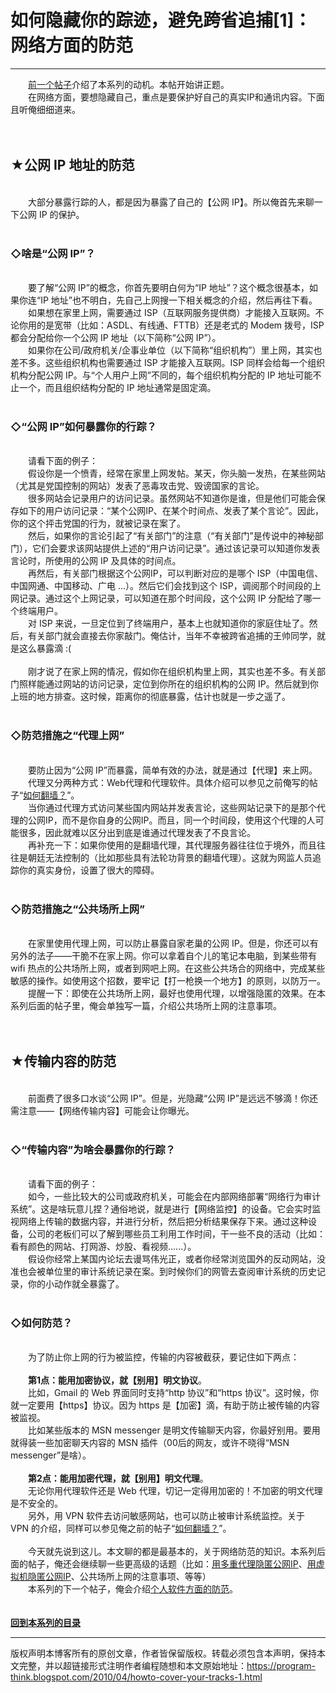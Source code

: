 # 如何隐藏你的踪迹，避免跨省追捕[1]：网络方面的防范 

-----

<div class="post-body entry-content">
　　<a href="../../2010/04/howto-cover-your-tracks-0.md">前一个帖子</a>介绍了本系列的动机。本帖开始讲正题。<br/>
　　在网络方面，要想隐藏自己，重点是要保护好自己的真实IP和通讯内容。下面且听俺细细道来。<br/>
<a name="more"></a><br/>
<br/>
<h2>★公网 IP 地址的防范</h2><br/>
　　大部分暴露行踪的人，都是因为暴露了自己的【公网 IP】。所以俺首先来聊一下公网 IP 的保护。<br/>
<br/>
<h3>◇啥是“公网 IP”？</h3><br/>
　　要了解“公网 IP”的概念，你首先要明白何为“IP 地址”？这个概念很基本，如果你连“IP 地址”也不明白，先自己上网搜一下相关概念的介绍，然后再往下看。<br/>
　　如果想在家里上网，需要通过 ISP（互联网服务提供商）才能接入互联网。不论你用的是宽带（比如：ASDL、有线通、FTTB）还是老式的 Modem 拨号，ISP 都会分配给你一个公网 IP 地址（以下简称“公网 IP”）。<br/>
　　如果你在公司/政府机关/企事业单位（以下简称“组织机构”）里上网，其实也差不多。这些组织机构也需要通过 ISP 才能接入互联网。ISP 同样会给每一个组织机构分配公网 IP。与“个人用户上网”不同的，每个组织机构分配的 IP 地址可能不止一个，而且组织结构分配的 IP 地址通常是固定滴。<br/>
<br/>
<h3>◇“公网 IP”如何暴露你的行踪？</h3><br/>
　　请看下面的例子：<br/>
　　假设你是一个愤青，经常在家里上网发帖。某天，你头脑一发热，在某些网站（尤其是党国控制的网站）发表了恶毒攻击党、毁谤国家的言论。<br/>
　　很多网站会记录用户的访问记录。虽然网站不知道你是谁，但是他们可能会保存如下的用户访问记录：<q>某个公网IP、在某个时间点、发表了某个言论</q>。因此，你的这个抨击党国的行为，就被记录在案了。<br/>
　　然后，如果你的言论引起了“有关部门”的注意（“有关部门”是传说中的神秘部门），它们会要求该网站提供上述的“用户访问记录”。通过该记录可以知道你发表言论时，所使用的公网 IP 及具体的时间点。<br/>
　　再然后，有关部门根据这个公网IP，可以判断对应的是哪个 ISP（中国电信、中国网通、中国移动、广电 ...）。然后它们会找到这个 ISP，调阅那个时间段的上网记录。通过这个上网记录，可以知道在那个时间段，这个公网 IP 分配给了哪一个终端用户。<br/>
　　对 ISP 来说，一旦定位到了终端用户，基本上也就知道你的家庭住址了。然后，有关部门就会直接去你家敲门。俺估计，当年不幸被跨省追捕的王帅同学，就是这么暴露滴 :(<br/>
<br/>
　　刚才说了在家上网的情况，假如你在组织机构里上网，其实也差不多。有关部门照样能通过网站的访问记录，定位到你所在的组织机构的公网 IP。然后就到你上班的地方排查。这时候，距离你的彻底暴露，估计也就是一步之遥了。<br/>
<br/>
<h3>◇防范措施之“代理上网”</h3><br/>
　　要防止因为“公网 IP”而暴露，简单有效的办法，就是通过【代理】来上网。<br/>
　　代理又分两种方式：Web代理和代理软件。具体介绍可以参见之前俺写的帖子“<a href="../../2009/05/how-to-break-through-gfw.md">如何翻墙？</a>”。<br/>
　　当你通过代理方式访问某些国内网站并发表言论，这些网站记录下的是那个代理的公网IP，而不是你自身的公网IP。而且，同一个时间段，使用这个代理的人可能很多，因此就难以区分出到底是谁通过代理发表了不良言论。<br/>
　　再补充一下：如果你使用的是翻墙代理，其代理服务器往往位于境外，而且往往是朝廷无法控制的（比如那些具有法轮功背景的翻墙代理）。这就为网监人员追踪你的真实身份，设置了很大的障碍。<br/>
<br/>
<h3>◇防范措施之“公共场所上网”</h3><br/>
　　在家里使用代理上网，可以防止暴露自家老巢的公网 IP。但是，你还可以有另外的法子——干脆不在家上网。你可以拿着自个儿的笔记本电脑，到某些带有 wifi 热点的公共场所上网，或者到网吧上网。在这些公共场合的网络中，完成某些敏感的操作。如使用这个招数，要牢记【打一枪换一个地方】的原则，以防万一。<br/>
　　提醒一下：即使在公共场所上网，最好也使用代理，以增强隐匿的效果。在本系列后面的帖子里，俺会单独写一篇，介绍公共场所上网的注意事项。<br/>
<br/>
<br/>
<h2>★传输内容的防范</h2><br/>
　　前面费了很多口水谈“公网 IP”。但是，光隐藏“公网 IP”是远远不够滴！你还需注意——【网络传输内容】可能会让你曝光。<br/>
<br/>
<h3>◇“传输内容”为啥会暴露你的行踪？</h3><br/>
　　请看下面的例子：<br/>
　　如今，一些比较大的公司或政府机关，可能会在内部网络部署“网络行为审计系统”。这是啥玩意儿捏？通俗地说，就是进行【网络监控】的设备。它会实时监视网络上传输的数据内容，并进行分析，然后把分析结果保存下来。通过这种设备，公司的老板们可以了解到哪些员工利用工作时间，干一些不良的活动（比如：看有颜色的网站、打网游、炒股、看视频......）。<br/>
　　假设你经常上某国内论坛去谩骂伟光正，或者你经常浏览国外的反动网站，没准也会被单位里的审计系统记录在案。到时候你们的网管去查阅审计系统的历史记录，你的小动作就全暴露了。<br/>
<br/>
<h3>◇如何防范？</h3><br/>
　　为了防止你上网的行为被监控，传输的内容被截获，要记住如下两点：<br/>
<br/>
　　<b>第1点：能用加密协议，就【别用】明文协议</b>。<br/>
　　比如，Gmail 的 Web 界面同时支持“http 协议”和“https 协议”。这时候，你就一定要用【https】协议。因为 https 是【加密】滴，有助于防止被传输的内容被监视。<br/>
　　比如某些版本的 MSN messenger 是明文传输聊天内容，你最好别用。要用就得装一些加密聊天内容的 MSN 插件（00后的网友，或许不晓得“MSN messenger”是啥）。<br/>
<br/>
　　<b>第2点：能用加密代理，就【别用】明文代理</b>。<br/>
　　无论你用代理软件还是 Web 代理，切记一定得用加密的！不加密的明文代理是不安全的。<br/>
　　另外，用 VPN 软件去访问敏感网站，也可以防止被审计系统监控。关于 VPN 的介绍，同样可以参见俺之前的帖子“<a href="../../2009/05/how-to-break-through-gfw.md">如何翻墙？</a>”。<br/>
<br/>
　　今天就先说到这儿。本文聊的都是最基本的，关于网络防范的知识。本系列后面的帖子，俺还会继续聊一些更高级的话题（比如：<a href="../../2012/03/howto-cover-your-tracks-5.md">用多重代理隐匿公网IP</a>、<a href="../../2013/01/howto-cover-your-tracks-6.md">用虚拟机隐匿公网IP</a>、公共场所上网的注意事项、等等）<br/>
　　本系列的下一个帖子，俺会介绍<a href="../../2010/04/howto-cover-your-tracks-2.md">个人软件方面的防范</a>。<br/>
<br/>
<br/>
<b><a href="../../2010/04/howto-cover-your-tracks-0.md#index">回到本系列的目录</a></b>
</div>


------------------------------------------------

版权声明本博客所有的原创文章，作者皆保留版权。转载必须包含本声明，保持本文完整，并以超链接形式注明作者编程随想和本文原始地址：https://program-think.blogspot.com/2010/04/howto-cover-your-tracks-1.html
